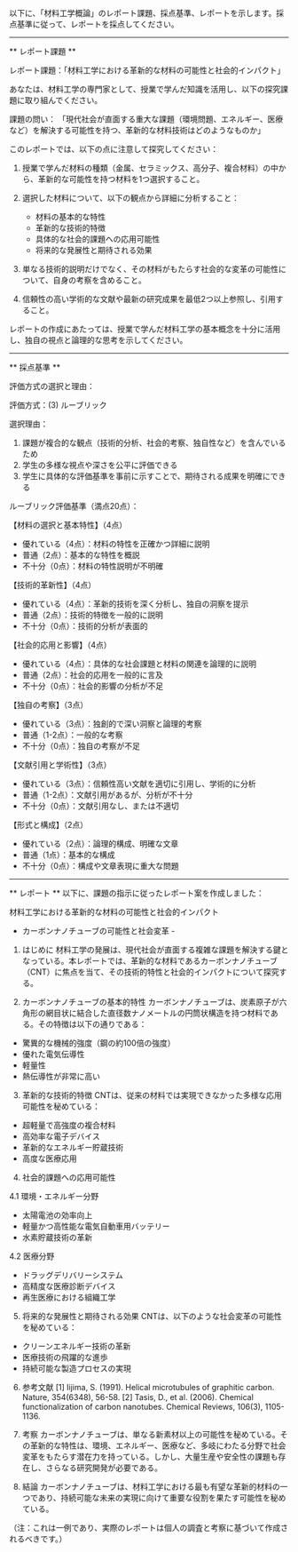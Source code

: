 以下に、「材料工学概論」のレポート課題、採点基準、レポートを示します。採点基準に従って、レポートを採点してください。

---------------------------------------
** レポート課題 **

レポート課題：「材料工学における革新的な材料の可能性と社会的インパクト」

あなたは、材料工学の専門家として、授業で学んだ知識を活用し、以下の探究課題に取り組んでください。

課題の問い：
「現代社会が直面する重大な課題（環境問題、エネルギー、医療など）を解決する可能性を持つ、革新的な材料技術はどのようなものか」

このレポートでは、以下の点に注意して探究してください：

1. 授業で学んだ材料の種類（金属、セラミックス、高分子、複合材料）の中から、革新的な可能性を持つ材料を1つ選択すること。

2. 選択した材料について、以下の観点から詳細に分析すること：
   - 材料の基本的な特性
   - 革新的な技術的特徴
   - 具体的な社会的課題への応用可能性
   - 将来的な発展性と期待される効果

3. 単なる技術的説明だけでなく、その材料がもたらす社会的な変革の可能性について、自身の考察を含めること。

4. 信頼性の高い学術的な文献や最新の研究成果を最低2つ以上参照し、引用すること。

レポートの作成にあたっては、授業で学んだ材料工学の基本概念を十分に活用し、独自の視点と論理的な思考を示してください。

---------------------------------------
** 採点基準 **

評価方式の選択と理由：

評価方式：(3) ルーブリック

選択理由：
1. 課題が複合的な観点（技術的分析、社会的考察、独自性など）を含んでいるため
2. 学生の多様な視点や深さを公平に評価できる
3. 学生に具体的な評価基準を事前に示すことで、期待される成果を明確にできる

ルーブリック評価基準（満点20点）：

【材料の選択と基本特性】（4点）
- 優れている（4点）：材料の特性を正確かつ詳細に説明
- 普通（2点）：基本的な特性を概説
- 不十分（0点）：材料の特性説明が不明確

【技術的革新性】（4点）
- 優れている（4点）：革新的技術を深く分析し、独自の洞察を提示
- 普通（2点）：技術的特徴を一般的に説明
- 不十分（0点）：技術的分析が表面的

【社会的応用と影響】（4点）
- 優れている（4点）：具体的な社会課題と材料の関連を論理的に説明
- 普通（2点）：社会的応用を一般的に言及
- 不十分（0点）：社会的影響の分析が不足

【独自の考察】（3点）
- 優れている（3点）：独創的で深い洞察と論理的考察
- 普通（1-2点）：一般的な考察
- 不十分（0点）：独自の考察が不足

【文献引用と学術性】（3点）
- 優れている（3点）：信頼性高い文献を適切に引用し、学術的に分析
- 普通（1-2点）：文献引用があるが、分析が不十分
- 不十分（0点）：文献引用なし、または不適切

【形式と構成】（2点）
- 優れている（2点）：論理的構成、明確な文章
- 普通（1点）：基本的な構成
- 不十分（0点）：構成や文章表現に重大な問題

---------------------------------------
** レポート **
以下に、課題の指示に従ったレポート案を作成しました：

材料工学における革新的な材料の可能性と社会的インパクト
- カーボンナノチューブの可能性と社会変革 -

1. はじめに
材料工学の発展は、現代社会が直面する複雑な課題を解決する鍵となっている。本レポートでは、革新的な材料であるカーボンナノチューブ（CNT）に焦点を当て、その技術的特性と社会的インパクトについて探究する。

2. カーボンナノチューブの基本的特性
カーボンナノチューブは、炭素原子が六角形の網目状に結合した直径数ナノメートルの円筒状構造を持つ材料である。その特徴は以下の通りである：
- 驚異的な機械的強度（鋼の約100倍の強度）
- 優れた電気伝導性
- 軽量性
- 熱伝導性が非常に高い

3. 革新的な技術的特徴
CNTは、従来の材料では実現できなかった多様な応用可能性を秘めている：
- 超軽量で高強度の複合材料
- 高効率な電子デバイス
- 革新的なエネルギー貯蔵技術
- 高度な医療応用

4. 社会的課題への応用可能性

4.1 環境・エネルギー分野
- 太陽電池の効率向上
- 軽量かつ高性能な電気自動車用バッテリー
- 水素貯蔵技術の革新

4.2 医療分野
- ドラッグデリバリーシステム
- 高精度な医療診断デバイス
- 再生医療における組織工学

5. 将来的な発展性と期待される効果
CNTは、以下のような社会変革の可能性を秘めている：
- クリーンエネルギー技術の革新
- 医療技術の飛躍的な進歩
- 持続可能な製造プロセスの実現

6. 参考文献
[1] Iijima, S. (1991). Helical microtubules of graphitic carbon. Nature, 354(6348), 56-58.
[2] Tasis, D., et al. (2006). Chemical functionalization of carbon nanotubes. Chemical Reviews, 106(3), 1105-1136.

7. 考察
カーボンナノチューブは、単なる新素材以上の可能性を秘めている。その革新的な特性は、環境、エネルギー、医療など、多岐にわたる分野で社会変革をもたらす潜在力を持っている。しかし、大量生産や安全性の課題も存在し、さらなる研究開発が必要である。

8. 結論
カーボンナノチューブは、材料工学における最も有望な革新的材料の一つであり、持続可能な未来の実現に向けて重要な役割を果たす可能性を秘めている。

（注：これは一例であり、実際のレポートは個人の調査と考察に基づいて作成されるべきです。）

